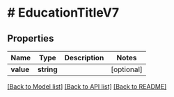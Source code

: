 # # EducationTitleV7

## Properties

Name | Type | Description | Notes
------------ | ------------- | ------------- | -------------
**value** | **string** |  | [optional]

[[Back to Model list]](../../README.md#models) [[Back to API list]](../../README.md#endpoints) [[Back to README]](../../README.md)
